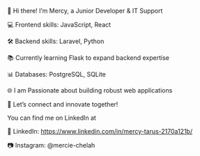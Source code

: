 👋 Hi there! I’m Mercy, a Junior Developer & IT Support

💻 Frontend skills: JavaScript, React

🛠️ Backend skills: Laravel, Python

📚 Currently learning Flask to expand backend expertise

📊 Databases: PostgreSQL, SQLite

🌐 I am Passionate about building robust web applications

🚀 Let’s connect and innovate together!

You can find me on LinkedIn at

🔗 LinkedIn: https://www.linkedin.com/in/mercy-tarus-2170a121b/

📷 Instagram: @mercie-chelah
